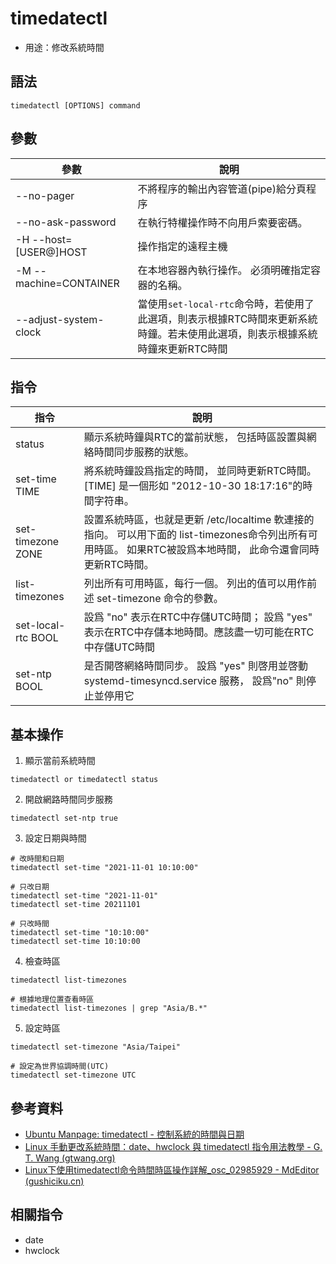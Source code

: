 # timedatectl

- 用途：修改系統時間

## 語法

```shell
timedatectl [OPTIONS] command
```

## 參數

| 參數                   | 說明                                                                                                                          |
| ---------------------- | ----------------------------------------------------------------------------------------------------------------------------- |
| --no-pager             | 不將程序的輸出內容管道(pipe)給分頁程序                                                                                        |
| --no-ask-password      | 在執行特權操作時不向用戶索要密碼。                                                                                            |
| -H --host=[USER@]HOST  | 操作指定的遠程主機                                                                                                            |
| -M --machine=CONTAINER | 在本地容器內執行操作。 必須明確指定容器的名稱。                                                                               |
| --adjust-system-clock  | 當使用`set-local-rtc`命令時，若使用了此選項，則表示根據RTC時間來更新系統時鐘。若未使用此選項，則表示根據系統時鐘來更新RTC時間 |


## 指令

| 指令               | 說明                                                                                                                                                         |
| ------------------ | ------------------------------------------------------------------------------------------------------------------------------------------------------------ |
| status             | 顯示系統時鐘與RTC的當前狀態， 包括時區設置與網絡時間同步服務的狀態。                                                                                         |
| set-time TIME      | 將系統時鐘設爲指定的時間， 並同時更新RTC時間。 [TIME] 是一個形如 "2012-10-30 18:17:16"的時間字符串。                                                         |
| set-timezone ZONE  | 設置系統時區，也就是更新 /etc/localtime 軟連接的指向。 可以用下面的 list-timezones命令列出所有可用時區。 如果RTC被設爲本地時間， 此命令還會同時更新RTC時間。 |
| list-timezones     | 列出所有可用時區，每行一個。 列出的值可以用作前述 set-timezone 命令的參數。                                                                                  |
| set-local-rtc BOOL | 設爲 "no" 表示在RTC中存儲UTC時間； 設爲 "yes" 表示在RTC中存儲本地時間。應該盡一切可能在RTC中存儲UTC時間                                                      |
| set-ntp BOOL       | 是否開啓網絡時間同步。 設爲 "yes" 則啓用並啓動 systemd-timesyncd.service 服務， 設爲"no" 則停止並停用它                                                      |


## 基本操作
1. 顯示當前系統時間
```shell
timedatectl or timedatectl status
```

2. 開啟網路時間同步服務
```shell
timedatectl set-ntp true
```

3. 設定日期與時間
```shell
# 改時間和日期
timedatectl set-time "2021-11-01 10:10:00"

# 只改日期
timedatectl set-time "2021-11-01"
timedatectl set-time 20211101

# 只改時間
timedatectl set-time "10:10:00"
timedatectl set-time 10:10:00
```

4. 檢查時區
```shell
timedatectl list-timezones

# 根據地理位置查看時區
timedatectl list-timezones | grep "Asia/B.*"
```


5. 設定時區
```shell
timedatectl set-timezone "Asia/Taipei"

# 設定為世界協調時間(UTC)
timedatectl set-timezone UTC
```


## 參考資料
* [Ubuntu Manpage: timedatectl - 控制系統的時間與日期](http://manpages.ubuntu.com/manpages/bionic/zh_TW/man1/timedatectl.1.html)
* [Linux 手動更改系統時間：date、hwclock 與 timedatectl 指令用法教學 - G. T. Wang (gtwang.org)](https://blog.gtwang.org/linux/howto-set-date-time-from-linux-command-prompt/)
* [Linux下使用timedatectl命令時間時區操作詳解_osc_02985929 - MdEditor (gushiciku.cn)](https://www.gushiciku.cn/pl/gxVn/zh-tw)

## 相關指令
* date
* hwclock